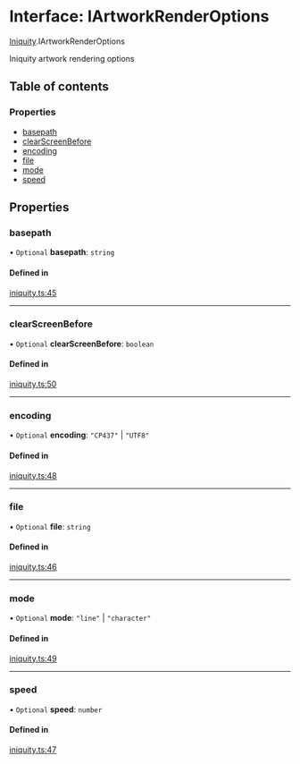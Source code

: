 # Interface: IArtworkRenderOptions

[Iniquity](../modules/Iniquity.md).IArtworkRenderOptions

Iniquity artwork rendering options

## Table of contents

### Properties

- [basepath](Iniquity.IArtworkRenderOptions.md#basepath)
- [clearScreenBefore](Iniquity.IArtworkRenderOptions.md#clearscreenbefore)
- [encoding](Iniquity.IArtworkRenderOptions.md#encoding)
- [file](Iniquity.IArtworkRenderOptions.md#file)
- [mode](Iniquity.IArtworkRenderOptions.md#mode)
- [speed](Iniquity.IArtworkRenderOptions.md#speed)

## Properties

### basepath

• `Optional` **basepath**: `string`

#### Defined in

[iniquity.ts:45](https://github.com/iniquitybbs/iniquity/blob/467b1b4/packages/core/src/iniquity.ts#L45)

___

### clearScreenBefore

• `Optional` **clearScreenBefore**: `boolean`

#### Defined in

[iniquity.ts:50](https://github.com/iniquitybbs/iniquity/blob/467b1b4/packages/core/src/iniquity.ts#L50)

___

### encoding

• `Optional` **encoding**: ``"CP437"`` \| ``"UTF8"``

#### Defined in

[iniquity.ts:48](https://github.com/iniquitybbs/iniquity/blob/467b1b4/packages/core/src/iniquity.ts#L48)

___

### file

• `Optional` **file**: `string`

#### Defined in

[iniquity.ts:46](https://github.com/iniquitybbs/iniquity/blob/467b1b4/packages/core/src/iniquity.ts#L46)

___

### mode

• `Optional` **mode**: ``"line"`` \| ``"character"``

#### Defined in

[iniquity.ts:49](https://github.com/iniquitybbs/iniquity/blob/467b1b4/packages/core/src/iniquity.ts#L49)

___

### speed

• `Optional` **speed**: `number`

#### Defined in

[iniquity.ts:47](https://github.com/iniquitybbs/iniquity/blob/467b1b4/packages/core/src/iniquity.ts#L47)

